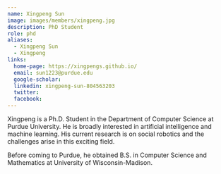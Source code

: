 ```yaml
---
name: Xingpeng Sun
image: images/members/xingpeng.jpg
description: PhD Student
role: phd
aliases:
  - Xingpeng Sun
  - Xingpeng
links:
  home-page: https://xingpengs.github.io/
  email: sun1223@purdue.edu
  google-scholar: 
  linkedin: xingpeng-sun-804563203
  twitter:
  facebook:
---
```


Xingpeng is a Ph.D. Student in the Department of Computer Science at Purdue University. He is broadly interested in artificial intelligence and machine learning. His current research is on social robotics and the challenges arise in this exciting field.

Before coming to Purdue, he obtained B.S. in Computer Science and Mathematics at University of Wisconsin-Madison.